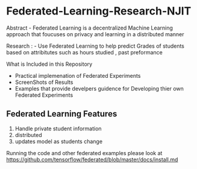 # Federated-Learning-Research-NJIT

Abstract - Federated Learning is a decentralized Machine Learning approach that foucuses on privacy  and learning in a distributed manner

Research : - Use Federated  Learning  to help predict Grades of students based on attribitutes such as hours studied , past preformance


What is Included in this Repository

- Practical implemenation of Federated Experiments
- ScreenShots of Results
- Examples that provide develpers guidence for Developing thier own Federated Experiments

## Federated Learning Features
1. Handle private student information
2. distributed
3. updates model as students change 

Running the code and other federated examples please look at
https://github.com/tensorflow/federated/blob/master/docs/install.md
